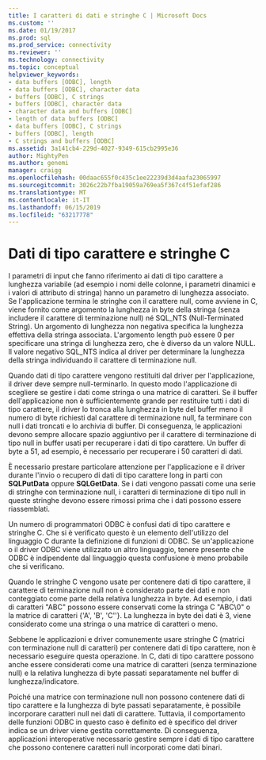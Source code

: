 ```yaml
---
title: I caratteri di dati e stringhe C | Microsoft Docs
ms.custom: ''
ms.date: 01/19/2017
ms.prod: sql
ms.prod_service: connectivity
ms.reviewer: ''
ms.technology: connectivity
ms.topic: conceptual
helpviewer_keywords:
- data buffers [ODBC], length
- data buffers [ODBC], character data
- buffers [ODBC], C strings
- buffers [ODBC], character data
- character data and buffers [ODBC]
- length of data buffers [ODBC]
- data buffers [ODBC], C strings
- buffers [ODBC], length
- C strings and buffers [ODBC]
ms.assetid: 3a141cb4-229d-4027-9349-615cb2995e36
author: MightyPen
ms.author: genemi
manager: craigg
ms.openlocfilehash: 00daac655f0c435c1ee22239d3d4aafa23065997
ms.sourcegitcommit: 3026c22b7fba19059a769ea5f367c4f51efaf286
ms.translationtype: MT
ms.contentlocale: it-IT
ms.lasthandoff: 06/15/2019
ms.locfileid: "63217778"
---
```

# <a name="character-data-and-c-strings"></a>Dati di tipo carattere e stringhe C
I parametri di input che fanno riferimento ai dati di tipo carattere a lunghezza variabile (ad esempio i nomi delle colonne, i parametri dinamici e i valori di attributo di stringa) hanno un parametro di lunghezza associato. Se l'applicazione termina le stringhe con il carattere null, come avviene in C, viene fornito come argomento la lunghezza in byte della stringa (senza includere il carattere di terminazione null) né SQL_NTS (Null-Terminated String). Un argomento di lunghezza non negativa specifica la lunghezza effettiva della stringa associata. L'argomento length può essere 0 per specificare una stringa di lunghezza zero, che è diverso da un valore NULL. Il valore negativo SQL_NTS indica al driver per determinare la lunghezza della stringa individuando il carattere di terminazione null.  
  
 Quando dati di tipo carattere vengono restituiti dal driver per l'applicazione, il driver deve sempre null-terminarlo. In questo modo l'applicazione di scegliere se gestire i dati come stringa o una matrice di caratteri. Se il buffer dell'applicazione non è sufficientemente grande per restituire tutti i dati di tipo carattere, il driver lo tronca alla lunghezza in byte del buffer meno il numero di byte richiesti dal carattere di terminazione null, fa terminare con null i dati troncati e lo archivia di buffer. Di conseguenza, le applicazioni devono sempre allocare spazio aggiuntivo per il carattere di terminazione di tipo null in buffer usati per recuperare i dati di tipo carattere. Un buffer di byte a 51, ad esempio, è necessario per recuperare i 50 caratteri di dati.  
  
 È necessario prestare particolare attenzione per l'applicazione e il driver durante l'invio o recupero di dati di tipo carattere long in parti con **SQLPutData** oppure **SQLGetData**. Se i dati vengono passati come una serie di stringhe con terminazione null, i caratteri di terminazione di tipo null in queste stringhe devono essere rimossi prima che i dati possono essere riassemblati.  
  
 Un numero di programmatori ODBC è confusi dati di tipo carattere e stringhe C. Che si è verificato questo è un elemento dell'utilizzo del linguaggio C durante la definizione di funzioni di ODBC. Se un'applicazione o il driver ODBC viene utilizzato un altro linguaggio, tenere presente che ODBC è indipendente dal linguaggio questa confusione è meno probabile che si verificano.  
  
 Quando le stringhe C vengono usate per contenere dati di tipo carattere, il carattere di terminazione null non è considerato parte dei dati e non conteggiato come parte della relativa lunghezza in byte. Ad esempio, i dati di caratteri "ABC" possono essere conservati come la stringa C "ABC\0" o la matrice di caratteri {'A', 'B', 'C''}. La lunghezza in byte dei dati è 3, viene considerato come una stringa o una matrice di caratteri o meno.  
  
 Sebbene le applicazioni e driver comunemente usare stringhe C (matrici con terminazione null di caratteri) per contenere dati di tipo carattere, non è necessario eseguire questa operazione. In C, dati di tipo carattere possono anche essere considerati come una matrice di caratteri (senza terminazione null) e la relativa lunghezza di byte passati separatamente nel buffer di lunghezza/indicatore.  
  
 Poiché una matrice con terminazione null non possono contenere dati di tipo carattere e la lunghezza di byte passati separatamente, è possibile incorporare caratteri null nei dati di carattere. Tuttavia, il comportamento delle funzioni ODBC in questo caso è definito ed è specifico del driver indica se un driver viene gestita correttamente. Di conseguenza, applicazioni interoperative necessario gestire sempre i dati di tipo carattere che possono contenere caratteri null incorporati come dati binari.
